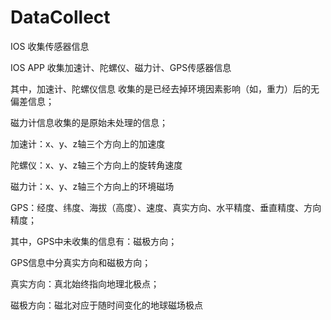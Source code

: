 # DataCollect
IOS 收集传感器信息

IOS APP 收集加速计、陀螺仪、磁力计、GPS传感器信息

其中，加速计、陀螺仪信息 收集的是已经去掉环境因素影响（如，重力）后的无偏差信息；

磁力计信息收集的是原始未处理的信息；


加速计：x、y、z轴三个方向上的加速度

陀螺仪：x、y、z轴三个方向上的旋转角速度

磁力计：x、y、z轴三个方向上的环境磁场



GPS：经度、纬度、海拔（高度）、速度、真实方向、水平精度、垂直精度、方向精度；

其中，GPS中未收集的信息有：磁极方向；

GPS信息中分真实方向和磁极方向；

真实方向：真北始终指向地理北极点；

磁极方向：磁北对应于随时间变化的地球磁场极点
